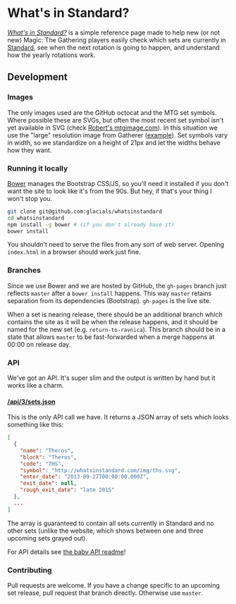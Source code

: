 # What's in Standard?

*[What's in Standard?][0]* is a simple reference page made to help new (or not new) Magic: The Gathering players easily
check which sets are currently in [Standard][1], see when the next rotation is going to happen, and understand how the
yearly rotations work.

## Development

### Images

The only images used are the GitHub octocat and the MTG set symbols. Where possible these are SVGs, but often the most
recent set symbol isn't yet available in SVG (check [Robert's mtgimage.com][4]). In this situation we use the "large"
resolution image from Gatherer ([example][2]). Set symbols vary in width, so we standardize on a height of 21px and let
the widths behave how they want.

### Running it locally

[Bower][3] manages the Bootstrap CSS/JS, so you'll need it installed if you don't want the site to look like it's from
the 90s. But hey, if that's your thing I won't stop you.

```bash
git clone git@github.com:glacials/whatsinstandard
cd whatsinstandard
npm install -g bower # (if you don't already have it)
bower install
```

You shouldn't need to serve the files from any sort of web server. Opening `index.html` in a browser should work just
fine.

### Branches

Since we use Bower and we are hosted by GitHub, the `gh-pages` branch just reflects `master` after a `bower install`
happens. This way `master` retains separation from its dependencies (Bootstrap). `gh-pages` is the live site.

When a set is nearing release, there should be an additional branch which contains the site as it will be when the
release happens, and it should be named for the new set (e.g. `return-to-ravnica`). This branch should be in a state
that allows `master` to be fast-forwarded when a merge happens at 00:00 on release day.

### API

We've got an API. It's super slim and the output is written by hand but it works like a charm.

#### [/api/3/sets.json][4]

This is the only API call we have. It returns a JSON array of sets which looks something like this:

```json
[
  {
    "name": "Theros",
    "block": "Theros",
    "code": "THS",
    "symbol": "http://whatsinstandard.com/img/ths.svg",
    "enter_date": "2013-09-27T00:00:00.000Z",
    "exit_date": null,
    "rough_exit_date": "late 2015"
  },
  ...
]
```

The array is guaranteed to contain all sets currently in Standard and no other sets (unlike the website, which shows
between one and three upcoming sets grayed out).

For API details see [the baby API readme][5]!

### Contributing

Pull requests are welcome. If you have a change specific to an upcoming set release, pull request that branch directly.
Otherwise use `master`.

[0]: http://whatsinstandard.com/
[1]: http://www.wizards.com/magic/magazine/article.aspx?x=judge/resources/sfrstandard
[2]: http://gatherer.wizards.com/Handlers/Image.ashx?type=symbol&set=RTR&size=large&rarity=C
[3]: https://github.com/bower/bower
[4]: http://whatsinstandard.com/api/3/sets.json
[5]: https://github.com/glacials/whatsinstandard/blob/master/api
